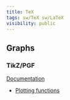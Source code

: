 ```yaml
---
title: TeX
tags: sw/TeX sw/LaTeX
visibility: public
---
```


## Graphs

### TikZ/PGF

[Documentation](https://tikz.dev/)
- [Plotting functions](https://tikz.dev/tikz-plots)